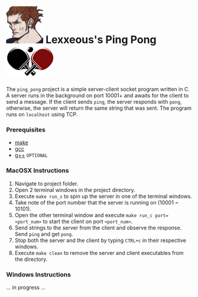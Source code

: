 <!-- https://github.com/Lexxeous/ping_pong -->

# <img src=".pics/lexx_headshot_clear.png" width="100px"/> Lexxeous's Ping Pong <img src=".pics/ping_pong.jpg" width="130px"/>

The `ping_pong` project is a simple server-client socket program written in C. A server runs in the background on port 10001+ and awaits for the client to send a message. If the client sends `ping`, the server responds with `pong`, otherwise, the server will return the same string that was sent. The program runs on `localhost` using TCP.

### Prerequisites
 * [make](http://www.gnu.org/software/make/)
 * [gcc](https://gcc.gnu.org/install/)
 * [g++](http://www1.cmc.edu/pages/faculty/alee/g++/g++.html) `OPTIONAL`

### MacOSX Instructions

1. Navigate to project folder.
2. Open 2 terminal windows in the project directory.
3. Execute `make run_s` to spin up the server in one of the terminal windows.
4. Take note of the port number that the server is running on (10001 ~ 10101).
5. Open the other terminal window and execute `make run_c port=<port_num>` to start the client on port `<port_num>`.
6. Send strings to the server from the client and observe the response. Send `ping` and get `pong`.
7. Stop both the server and the client by typing `CTRL+c` in their respective windows.
8. Execute `make clean` to remove the server and client executables from the directory.

### Windows Instructions

... in progress ...
